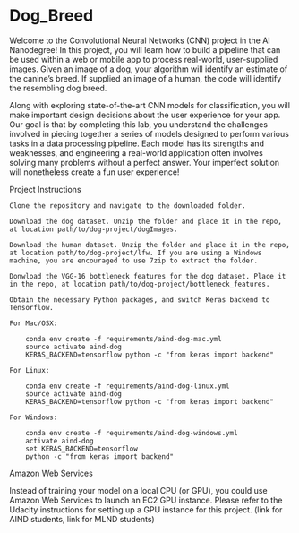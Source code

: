 # Dog_Breed
Welcome to the Convolutional Neural Networks (CNN) project in the AI Nanodegree! In this project, you will learn how to build a pipeline that can be used within a web or mobile app to process real-world, user-supplied images. Given an image of a dog, your algorithm will identify an estimate of the canine’s breed. If supplied an image of a human, the code will identify the resembling dog breed.

Along with exploring state-of-the-art CNN models for classification, you will make important design decisions about the user experience for your app. Our goal is that by completing this lab, you understand the challenges involved in piecing together a series of models designed to perform various tasks in a data processing pipeline. Each model has its strengths and weaknesses, and engineering a real-world application often involves solving many problems without a perfect answer. Your imperfect solution will nonetheless create a fun user experience!

Project Instructions

    Clone the repository and navigate to the downloaded folder.

    Download the dog dataset. Unzip the folder and place it in the repo, at location path/to/dog-project/dogImages.

    Download the human dataset. Unzip the folder and place it in the repo, at location path/to/dog-project/lfw. If you are using a Windows machine, you are encouraged to use 7zip to extract the folder.

    Donwload the VGG-16 bottleneck features for the dog dataset. Place it in the repo, at location path/to/dog-project/bottleneck_features.

    Obtain the necessary Python packages, and switch Keras backend to Tensorflow.

    For Mac/OSX:

    	conda env create -f requirements/aind-dog-mac.yml
    	source activate aind-dog
    	KERAS_BACKEND=tensorflow python -c "from keras import backend"

    For Linux:

    	conda env create -f requirements/aind-dog-linux.yml
    	source activate aind-dog
    	KERAS_BACKEND=tensorflow python -c "from keras import backend"

    For Windows:

    	conda env create -f requirements/aind-dog-windows.yml
    	activate aind-dog
    	set KERAS_BACKEND=tensorflow
    	python -c "from keras import backend"

   
Amazon Web Services

Instead of training your model on a local CPU (or GPU), you could use Amazon Web Services to launch an EC2 GPU instance. Please refer to the Udacity instructions for setting up a GPU instance for this project. (link for AIND students, link for MLND students)

    

